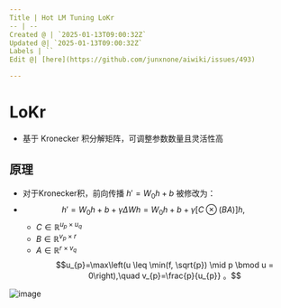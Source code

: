 ```yaml
---
Title | Hot LM Tuning LoKr
-- | --
Created @ | `2025-01-13T09:00:32Z`
Updated @| `2025-01-13T09:00:32Z`
Labels | ``
Edit @| [here](https://github.com/junxnone/aiwiki/issues/493)

---
```

# LoKr

- 基于 Kronecker 积分解矩阵，可调整参数数量且灵活性高



## 原理
- 对于Kronecker积，前向传播 $h' = W_0h + b$ 被修改为：
- $$h' = W_0h + b + \gamma\Delta Wh = W_0h + b + \gamma[C \otimes(BA)]h, \quad$$ 
  - $C \in \mathbb{R}^{u_{p}×u_{q}}$
  - $B \in \mathbb{R}^{v_{p}×r}$
  - $A \in \mathbb{R}^{r×v_{q}}$
$$u_{p}=\max\left(u \leq \min(f, \sqrt{p}) \mid p \bmod u = 0\right),\quad v_{p}=\frac{p}{u_{p}} 。$$ 


![image](https://github.com/user-attachments/assets/ebeafc2d-1828-4faa-b041-5f28aa17404c)


